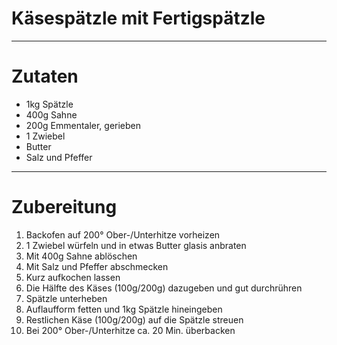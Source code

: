 # Käsespätzle mit Fertigspätzle

---
# Zutaten
- 1kg Spätzle
- 400g Sahne
- 200g Emmentaler, gerieben
- 1 Zwiebel
- Butter
- Salz und Pfeffer

---
# Zubereitung 
1. Backofen auf 200° Ober-/Unterhitze vorheizen
2. 1 Zwiebel würfeln und in etwas Butter glasis anbraten
3. Mit 400g Sahne ablöschen
4. Mit Salz und Pfeffer abschmecken
5. Kurz aufkochen lassen
6. Die Hälfte des Käses (100g/200g) dazugeben und gut durchrühren
7. Spätzle unterheben
8. Auflaufform fetten und 1kg Spätzle hineingeben
9. Restlichen Käse (100g/200g) auf die Spätzle streuen
10. Bei 200° Ober-/Unterhitze ca. 20 Min. überbacken

